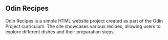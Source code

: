 ## Odin Recipes

Odin Recipes is a simple HTML website project created as part of the Odin Project curriculum. The site showcases various recipes, allowing users to explore different dishes and their preparation steps.

